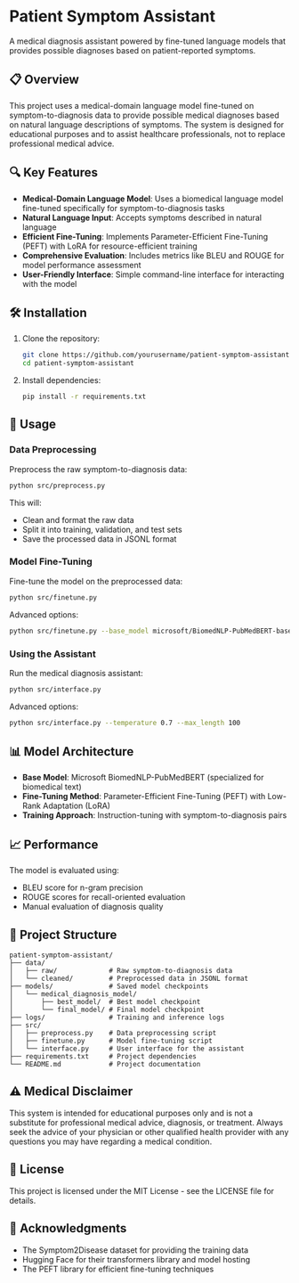 # Patient Symptom Assistant

A medical diagnosis assistant powered by fine-tuned language models that provides possible diagnoses based on patient-reported symptoms.

## 📋 Overview

This project uses a medical-domain language model fine-tuned on symptom-to-diagnosis data to provide possible medical diagnoses based on natural language descriptions of symptoms. The system is designed for educational purposes and to assist healthcare professionals, not to replace professional medical advice.

## 🔍 Key Features

- **Medical-Domain Language Model**: Uses a biomedical language model fine-tuned specifically for symptom-to-diagnosis tasks
- **Natural Language Input**: Accepts symptoms described in natural language
- **Efficient Fine-Tuning**: Implements Parameter-Efficient Fine-Tuning (PEFT) with LoRA for resource-efficient training
- **Comprehensive Evaluation**: Includes metrics like BLEU and ROUGE for model performance assessment
- **User-Friendly Interface**: Simple command-line interface for interacting with the model

## 🛠️ Installation

1. Clone the repository:

   ```bash
   git clone https://github.com/yourusername/patient-symptom-assistant.git
   cd patient-symptom-assistant
   ```

2. Install dependencies:
   ```bash
   pip install -r requirements.txt
   ```

## 🚀 Usage

### Data Preprocessing

Preprocess the raw symptom-to-diagnosis data:

```bash
python src/preprocess.py
```

This will:

- Clean and format the raw data
- Split it into training, validation, and test sets
- Save the processed data in JSONL format

### Model Fine-Tuning

Fine-tune the model on the preprocessed data:

```bash
python src/finetune.py
```

Advanced options:

```bash
python src/finetune.py --base_model microsoft/BiomedNLP-PubMedBERT-base-uncased-abstract-fulltext --epochs 10 --batch_size 8 --learning_rate 2e-5 --use_8bit
```

### Using the Assistant

Run the medical diagnosis assistant:

```bash
python src/interface.py
```

Advanced options:

```bash
python src/interface.py --temperature 0.7 --max_length 100
```

## 📊 Model Architecture

- **Base Model**: Microsoft BiomedNLP-PubMedBERT (specialized for biomedical text)
- **Fine-Tuning Method**: Parameter-Efficient Fine-Tuning (PEFT) with Low-Rank Adaptation (LoRA)
- **Training Approach**: Instruction-tuning with symptom-to-diagnosis pairs

## 📈 Performance

The model is evaluated using:

- BLEU score for n-gram precision
- ROUGE scores for recall-oriented evaluation
- Manual evaluation of diagnosis quality

## 📁 Project Structure

```
patient-symptom-assistant/
├── data/
│   ├── raw/             # Raw symptom-to-diagnosis data
│   └── cleaned/         # Preprocessed data in JSONL format
├── models/              # Saved model checkpoints
│   └── medical_diagnosis_model/
│       ├── best_model/  # Best model checkpoint
│       └── final_model/ # Final model checkpoint
├── logs/                # Training and inference logs
├── src/
│   ├── preprocess.py    # Data preprocessing script
│   ├── finetune.py      # Model fine-tuning script
│   └── interface.py     # User interface for the assistant
├── requirements.txt     # Project dependencies
└── README.md            # Project documentation
```

## ⚠️ Medical Disclaimer

This system is intended for educational purposes only and is not a substitute for professional medical advice, diagnosis, or treatment. Always seek the advice of your physician or other qualified health provider with any questions you may have regarding a medical condition.

## 📄 License

This project is licensed under the MIT License - see the LICENSE file for details.

## 🙏 Acknowledgments

- The Symptom2Disease dataset for providing the training data
- Hugging Face for their transformers library and model hosting
- The PEFT library for efficient fine-tuning techniques
